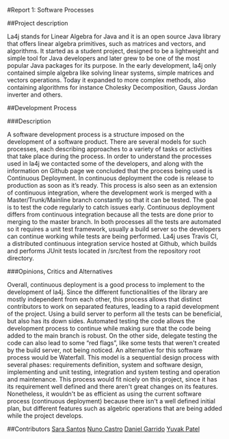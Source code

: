 #Report 1: Software Processes

##Project description

  La4j stands for Linear Algebra for Java and it is an open source Java library that offers linear algebra primitives, such as matrices and vectors, and algorithms. It started as a student project, designed to be a lightweight and simple tool for Java developers and later grew to be one of the most popular Java packages for its purpose.
  In the early development, la4j only contained simple algebra like solving linear systems, simple matrices and vectors operations. Today it expanded to more complex methods, also containing algorithms for instance Cholesky Decomposition, Gauss Jordan inverter and others.

##Development Process

###Description

  A software development process is a structure imposed on the development of a software product. There are several models for such processes, each describing approaches to a variety of tasks or activities that take place during the process.
	In order to understand the processes used in la4j we contacted some of the developers, and along with the information on Github page we concluded that the process being used is Continuous Deployment.
  In continuous deployment the code is release to production as soon as it’s ready. This process is also seen as an extension of continuous integration, where the development work is  merged with a Master/Trunk/Mainline branch constantly so that it can be tested. The goal is to test the code regularly to catch issues early. Continuous deployment differs from continuous integration because all the tests are done prior to merging to the master branch.
  In both processes all the tests are automated so it requires a unit test framework, usually a build server so the developers can continue working while tests are being performed.  La4j uses Travis CI, a distributed continuous integration service hosted at Github, which builds and performs JUnit tests located in /src/test from the repository root directory.


###Opinions, Critics and Alternatives 

  Overall, continuous deployment is a good process to implement to the development of la4j.  Since the different functionalities of the library are mostly independent from each other, this process allows that distinct contributors to work on separated features, leading to a rapid development of the project. 
	Using a build server to perform all the tests can be beneficial, but also has its down sides. Automated testing the code allows the development process to continue while making sure that the code being added to the main branch is robust. On the other side, delegate testing the code can also lead to some “red flags”, like some tests that weren't created by the build server, not being noticed.
	An alternative for this software process would be Waterfall. This model is a sequential design process with several phases: requirements definition, system and software design, implementing and unit testing, integration and system testing and operation and maintenance. This process would fit nicely on this project, since it has its requirement well defined and there aren't great changes on its features. Nonetheless, it wouldn't be as efficient as using the current software process (continuous deployment) because there isn't a well defined initial plan, but different features such as algebric operations that are being added while the project develops.

##Contributors
[Sara Santos]
[Nuno Castro]
[Daniel Garrido]
[Yuvak Patel]

[Sara Santos]: https://github.com/sarasantos96
[Nuno Castro]: https://github.com/nunomiguel1995
[Daniel Garrido]: https://github.com/dalugoga
[Yuvak Patel]: https://github.com/scorpio9847
